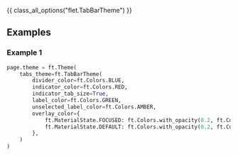 {{ class_all_options("flet.TabBarTheme") }}

## Examples

### Example 1

```python
page.theme = ft.Theme(
    tabs_theme=ft.TabBarTheme(
        divider_color=ft.Colors.BLUE,
        indicator_color=ft.Colors.RED,
        indicator_tab_size=True,
        label_color=ft.Colors.GREEN,
        unselected_label_color=ft.Colors.AMBER,
        overlay_color={
            ft.MaterialState.FOCUSED: ft.Colors.with_opacity(0.2, ft.Colors.GREEN),
            ft.MaterialState.DEFAULT: ft.Colors.with_opacity(0.2, ft.Colors.PINK),
        },
    )
)
```
